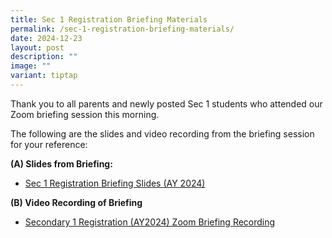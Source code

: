 ```yaml
---
title: Sec 1 Registration Briefing Materials
permalink: /sec-1-registration-briefing-materials/
date: 2024-12-23
layout: post
description: ""
image: ""
variant: tiptap
---
```

<p>Thank you to all parents and newly posted Sec 1 students who attended
our Zoom briefing session this morning.</p>
<p>The following are the slides and video recording from the briefing session
for your reference:</p>
<p><strong>(A) Slides from Briefing:</strong>
</p>
<ul data-tight="true" class="tight">
<li>
<p><a href="/files/S1_Registration_Slides_21Dec2023.pdf" rel="noopener noreferrer nofollow" target="_blank">Sec 1 Registration Briefing Slides (AY 2024)</a>
</p>
</li>
</ul>
<p><strong>(B) Video Recording of Briefing</strong>
</p>
<ul data-tight="true" class="tight">
<li>
<p><a href="https://www.youtube.com/watch?v=gN0x8Dn74a8" rel="noopener noreferrer nofollow" target="_blank">Secondary 1 Registration (AY2024) Zoom Briefing Recording</a>
</p>
</li>
</ul>
<p></p>